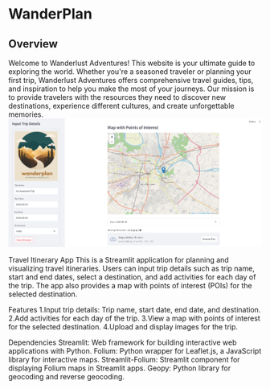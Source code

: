 # WanderPlan

## Overview

Welcome to Wanderlust Adventures! This website is your ultimate guide to exploring the world. Whether you're a seasoned traveler or planning your first trip, Wanderlust Adventures offers comprehensive travel guides, tips, and inspiration to help you make the most of your journeys. Our mission is to provide travelers with the resources they need to discover new destinations, experience different cultures, and create unforgettable memories.
![alt text](image.png)

Travel Itinerary App
This is a Streamlit application for planning and visualizing travel itineraries. Users can input trip details such as trip name, start and end dates, select a destination, and add activities for each day of the trip. The app also provides a map with points of interest (POIs) for the selected destination.

Features
1.Input trip details: Trip name, start date, end date, and destination.
2.Add activities for each day of the trip.
3.View a map with points of interest for the selected destination.
4.Upload and display images for the trip.

Dependencies
Streamlit: Web framework for building interactive web applications with Python.
Folium: Python wrapper for Leaflet.js, a JavaScript library for interactive maps.
Streamlit-Folium: Streamlit component for displaying Folium maps in Streamlit apps.
Geopy: Python library for geocoding and reverse geocoding.